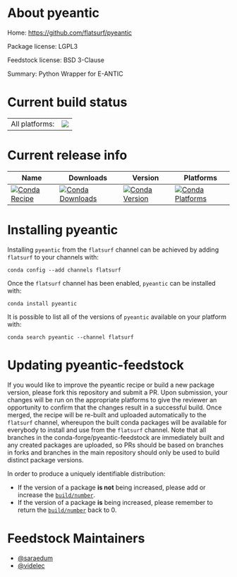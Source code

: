 About pyeantic
==============

Home: https://github.com/flatsurf/pyeantic

Package license: LGPL3

Feedstock license: BSD 3-Clause

Summary: Python Wrapper for E-ANTIC



Current build status
====================


<table><tr><td>All platforms:</td>
    <td>
      <a href="https://dev.azure.com/flatsurf/conda/_build/latest?definitionId=&branchName=master">
        <img src="https://dev.azure.com/flatsurf/conda/_apis/build/status/pyeantic-feedstock?branchName=master">
      </a>
    </td>
  </tr>
</table>

Current release info
====================

| Name | Downloads | Version | Platforms |
| --- | --- | --- | --- |
| [![Conda Recipe](https://img.shields.io/badge/recipe-pyeantic-green.svg)](https://anaconda.org/flatsurf/pyeantic) | [![Conda Downloads](https://img.shields.io/conda/dn/flatsurf/pyeantic.svg)](https://anaconda.org/flatsurf/pyeantic) | [![Conda Version](https://img.shields.io/conda/vn/flatsurf/pyeantic.svg)](https://anaconda.org/flatsurf/pyeantic) | [![Conda Platforms](https://img.shields.io/conda/pn/flatsurf/pyeantic.svg)](https://anaconda.org/flatsurf/pyeantic) |

Installing pyeantic
===================

Installing `pyeantic` from the `flatsurf` channel can be achieved by adding `flatsurf` to your channels with:

```
conda config --add channels flatsurf
```

Once the `flatsurf` channel has been enabled, `pyeantic` can be installed with:

```
conda install pyeantic
```

It is possible to list all of the versions of `pyeantic` available on your platform with:

```
conda search pyeantic --channel flatsurf
```




Updating pyeantic-feedstock
===========================

If you would like to improve the pyeantic recipe or build a new
package version, please fork this repository and submit a PR. Upon submission,
your changes will be run on the appropriate platforms to give the reviewer an
opportunity to confirm that the changes result in a successful build. Once
merged, the recipe will be re-built and uploaded automatically to the
`flatsurf` channel, whereupon the built conda packages will be available for
everybody to install and use from the `flatsurf` channel.
Note that all branches in the conda-forge/pyeantic-feedstock are
immediately built and any created packages are uploaded, so PRs should be based
on branches in forks and branches in the main repository should only be used to
build distinct package versions.

In order to produce a uniquely identifiable distribution:
 * If the version of a package **is not** being increased, please add or increase
   the [``build/number``](https://conda.io/docs/user-guide/tasks/build-packages/define-metadata.html#build-number-and-string).
 * If the version of a package **is** being increased, please remember to return
   the [``build/number``](https://conda.io/docs/user-guide/tasks/build-packages/define-metadata.html#build-number-and-string)
   back to 0.

Feedstock Maintainers
=====================

* [@saraedum](https://github.com/saraedum/)
* [@videlec](https://github.com/videlec/)

